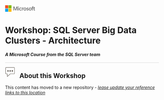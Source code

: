 ![](graphics/microsoftlogo.png)

# Workshop: SQL Server Big Data Clusters - Architecture

#### <i>A Microsoft Course from the SQL Server team</i>

<p style="border-bottom: 1px solid lightgrey;"></p>

<img style="float: left; margin: 0px 15px 15px 0px;" src="./graphics/textbubble.png"> <h2><a name="about">About this Workshop</a></h2>


This content has moved to a new repository - <a href="https://github.com/microsoft/sqlworkshops-bdc" target="_blank"><i> lease update your reference links to this location</i></a>